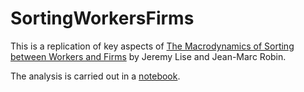 # SortingWorkersFirms
This is a replication of key aspects of [The Macrodynamics of Sorting between Workers and Firms](https://www.aeaweb.org/articles?id=10.1257/aer.20131118) by Jeremy Lise and Jean-Marc Robin.

The analysis is carried out in a [notebook](./Replication_Notebook.ipynb). 